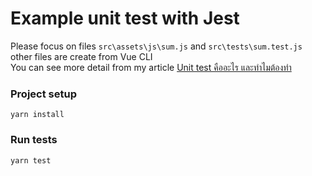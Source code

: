 # Example unit test with Jest
Please focus on files `src\assets\js\sum.js` and `src\tests\sum.test.js` other files are create from Vue CLI  
You can see more detail from my article [Unit test คืออะไร และทำไมต้องทำ](https://panupatnew.medium.com/unit-test-%E0%B8%84%E0%B8%B7%E0%B8%AD%E0%B8%AD%E0%B8%B0%E0%B9%84%E0%B8%A3-%E0%B9%81%E0%B8%A5%E0%B8%B0%E0%B8%97%E0%B8%B3%E0%B9%84%E0%B8%A1%E0%B8%95%E0%B9%89%E0%B8%AD%E0%B8%87%E0%B8%97%E0%B8%B3-f6689e7be1e4 "Unit test คืออะไร และทำไมต้องทำ")

### Project setup
```
yarn install
```

### Run tests
```
yarn test
```

